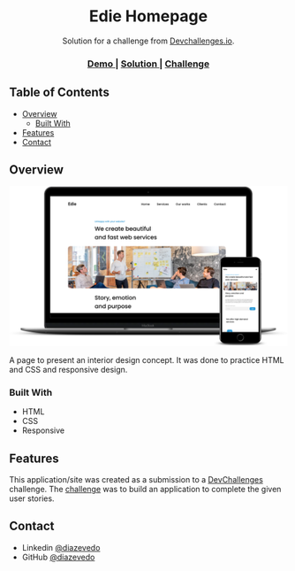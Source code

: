 <!-- Please update value in the {}  -->

<h1 align="center">Edie Homepage</h1>

<div align="center">
   Solution for a challenge from  <a href="http://devchallenges.io" target="_blank">Devchallenges.io</a>.
</div>

<div align="center">
  <h3>
    <a href="https://edie.diazevedo.com/">
      Demo
    </a>
    <span> | </span>
    <a href="https://devchallenges.io/solutions/Hza4mVEo7s8BBaFZgmCB">
      Solution
    </a>
    <span> | </span>
    <a href="https://devchallenges.io/challenges/xobQBuf8zWWmiYMIAZe0">
      Challenge
    </a>
  </h3>
</div>

## Table of Contents

- [Overview](#overview)
  - [Built With](#built-with)
- [Features](#features)
- [Contact](#contact)

## Overview

![screenshot](./src/.github/mockup.png)

A page to present an interior design concept. It was done to practice HTML and CSS and responsive design.

### Built With

- HTML
- CSS
- Responsive

## Features

This application/site was created as a submission to a [DevChallenges](https://devchallenges.io/challenges) challenge. The [challenge](https://devchallenges.io/challenges/xobQBuf8zWWmiYMIAZe0) was to build an application to complete the given user stories.

## Contact

- Linkedin [@diazevedo](https://www.linkedin.com/in/diazevedo/)
- GitHub [@diazevedo](https://github.com/diazevedo/)
